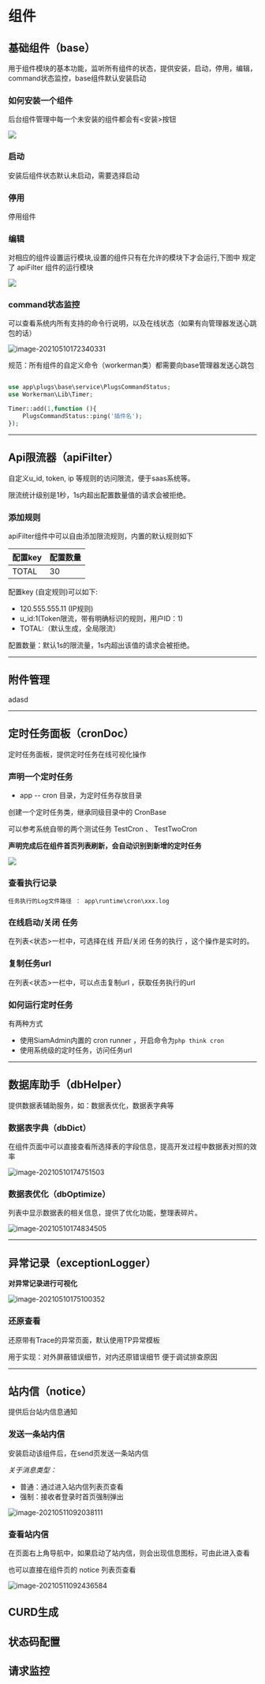 # 组件

## 基础组件（base）



用于组件模块的基本功能，监听所有组件的状态，提供安装，启动，停用，编辑，command状态监控，base组件默认安装启动

### 如何安装一个组件

后台组件管理中每一个未安装的组件都会有<安装>按钮

![](img\image-20210510160842585.png)

### 启动

安装后组件状态默认未启动，需要选择启动

### 停用

停用组件

### 编辑

对相应的组件设置运行模块,设置的组件只有在允许的模块下才会运行,下图中 规定了 apiFilter 组件的运行模块

![](img\image-20210510172112377.png)

### command状态监控

可以查看系统内所有支持的命令行说明，以及在线状态（如果有向管理器发送心跳包的话）

![image-20210510172340331](img\image-20210510172340331.png)

规范：所有组件的自定义命令（workerman类）都需要向base管理器发送心跳包

```php

use app\plugs\base\service\PlugsCommandStatus;
use Workerman\Lib\Timer;

Timer::add(1,function (){
    PlugsCommandStatus::ping('插件名');
});
```

------



## Api限流器（apiFilter）



自定义u_id, token, ip 等规则的访问限流，便于saas系统等。

限流统计级别是1秒，1s内超出配置数量值的请求会被拒绝。

### 添加规则

apiFilter组件中可以自由添加限流规则，内置的默认规则如下

| 配置key | 配置数量 |
| :------ | :------- |
| TOTAL   | 30       |

配置key (自定规则)可以如下:

- 120.555.555.11 (IP规则)
- u_id:1(Token限流，带有明确标识的规则，用户ID：1)
- TOTAL:（默认生成，全局限流）

配置数量：默认1s的限流量，1s内超出该值的请求会被拒绝。



------



## 附件管理

adasd

------



## 定时任务面板（cronDoc）

定时任务面板，提供定时任务在线可视化操作

### 声明一个定时任务

-  app
-- cron 目录，为定时任务存放目录
   
创建一个定时任务类，继承同级目录中的 CronBase

可以参考系统自带的两个测试任务 TestCron 、 TestTwoCron

**声明完成后在组件首页列表刷新，会自动识别到新增的定时任务**

![](img\image-20210510173829883.png)


### 查看执行记录

```
任务执行的Log文件路径 ： app\runtime\cron\xxx.log
```

### 在线启动/关闭 任务

在列表<状态>一栏中，可选择在线 开启/关闭 任务的执行 ，这个操作是实时的。

### 复制任务url 

在列表<状态>一栏中，可以点击复制url ，获取任务执行的url

### 如何运行定时任务

有两种方式

- 使用SiamAdmin内置的 cron runner ，开启命令为`php think cron`
- 使用系统级的定时任务，访问任务url

------


## 数据库助手（dbHelper）

提供数据表辅助服务，如：数据表优化，数据表字典等

### 数据表字典（dbDict）

在组件页面中可以直接查看所选择表的字段信息，提高开发过程中数据表对照的效率

![image-20210510174751503](img\image-20210510174751503.png)



### 数据表优化（dbOptimize）

列表中显示数据表的相关信息，提供了优化功能，整理表碎片。

![image-20210510174834505](img\image-20210510174834505.png)

------



## 异常记录（exceptionLogger）

**对异常记录进行可视化**

![image-20210510175100352](img\image-20210510175100352.png)



### 还原查看

还原带有Trace的异常页面，默认使用TP异常模板

用于实现：对外屏蔽错误细节，对内还原错误细节 便于调试排查原因

------



## 站内信（notice）

提供后台站内信息通知

### 发送一条站内信

安装启动该组件后，在send页发送一条站内信

*关于消息类型：*

- 普通：通过进入站内信列表页查看
- 强制：接收者登录时首页强制弹出

![image-20210511092038111](img\image-20210511092038111.png)

### 查看站内信

在页面右上角导航中，如果启动了站内信，则会出现信息图标，可由此进入查看

也可以直接在组件页的 notice 列表页查看

![image-20210511092436584](img\image-20210511092436584.png)

## CURD生成

## 状态码配置

## 请求监控